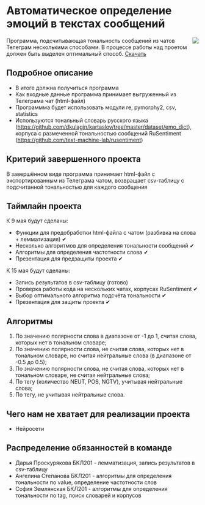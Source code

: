 # Автоматическое определение эмоций в текстах сообщений
<img align="right" src="https://www.24forexsecrets.com/wp-content/uploads/2018/01/1-1.jpg">
Программа, подсчитывающая тональность сообщений из чатов Телеграм несколькими способами. В процессе работы над проетом должен быть выделен оптимальный способ.
<a href="https://drive.google.com/drive/folders/1tjKLL1uipkGzhlPssxubjEQUna0osp0d?usp=sharing" download="">Скачать</a>

## Подробное описание

- В итоге должна получиться программа
- Как входные данные программа принимает выгруженный из Телеграма чат (html-файл)
- Программма будет использовать модули re, pymorphy2, csv, statistics
- Используются тональный словарь русского языка (https://github.com/dkulagin/kartaslov/tree/master/dataset/emo_dict), корпуса с размеченной тональностью сообщений RuSentiment (https://github.com/text-machine-lab/rusentiment)

## Критерий завершенного проекта

В завершённом виде программа принимает html-файл с экспортированным из Телеграма чатом, возвращает csv-таблицу с подсчитанной тональностью для каждого сообщения

## Таймлайн проекта

К 9 мая будут сделаны:
- Функции для предобработки html-файла с чатом (разбивка на слова + лемматизация) ✔
- Несколько алгоритмов для определения тональности сообщений ✔
- Алгоритмы для определения частотности слова ✔
- Презентация для предзащиты проекта ✔

К 15 мая будут сделаны:
- Запись результатов в csv-таблицу (готово)
- Проверка работы кода на нескольких чатах, корпусах RuSentiment ✔
- Выбор оптимального алгоритма подсчёта тональности ✔
- Презентация для защиты проекта ✔

## Алгоритмы

1. По значению полярности слова в диапазоне от -1 до 1, считая слова, которых нет в тональном словаре;
2. По значению полярности слова, не считая слова, которых нет в тональном словаре, но считая нейтральные слова (в диапазоне от -0.5 до 0.5);
3. По значению полярности слова, не считая слова, которых нет в тональном словаре, не считая нейтральные слова;
4. По тегу (количество NEUT, POS, NGTV), учитывая нейтральные слова;
5. По тегу, не учитывая нейтральные слова.

## Чего нам не хватает для реализации проекта

- Нейросети

## Распределение обязанностей в команде

- Дарья Проскурякова БКЛ201 - лемматизация, запись результатов в csv-таблицу
- Ангелина Степанова БКЛ201 - алгоритмы для определения тональности по value, определение частотности слов
- София Землянская БКЛ201 - алгоритмы для определения тональности по tag, поиск словарей и корпусов
